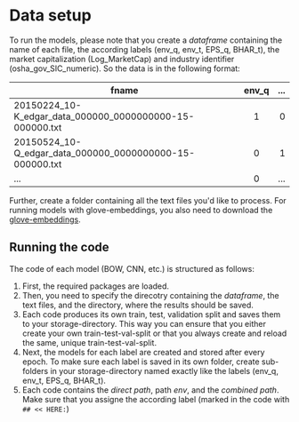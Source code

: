 # Data setup

To run the models, please note that you create a *dataframe* containing the name of each file, the according labels (env_q, env_t, EPS_q, BHAR_t), the market capitalization (Log_MarketCap) and industry identifier (osha_gov_SIC_numeric). So the data is in the following format:

| fname                                                         | env_q         | ...   |
| ------------------------------------------------------------- |:-------------:| -----:|
| 20150224_10-K_edgar_data_000000_0000000000-15-000000.txt      | 1             | 0     |
| 20150524_10-Q_edgar_data_000000_0000000000-15-000000.txt      | 0             | 1     |
| ...                                                           | 0             | ...   |

Further, create a folder containing all the text files you'd like to process. For running models with glove-embeddings, you also need to download the [glove-embeddings](https://nlp.stanford.edu/projects/glove/). 

## Running the code

The code of each model (BOW, CNN, etc.) is structured as follows:

1. First, the required packages are loaded.
2. Then, you need to specify the direcotry containing the *dataframe*, the text files, and the directory, where the results should be saved.
3. Each code produces its own train, test, validation split and saves them to your storage-directory. This way you can ensure that you either create your own train-test-val-split or that you always create and reload the same, unique train-test-val-split.
4. Next, the models for each label are created and stored after every epoch. To make sure each label is saved in its own folder, create sub-folders in your storage-directory named exactly like the labels (env_q, env_t, EPS_q, BHAR_t).
5. Each code contains the *direct path*, path *env*, and the *combined path*. Make sure that you assigne the according label (marked in the code with ```## << HERE:```)
